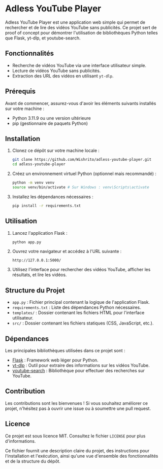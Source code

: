 # Adless YouTube Player

Adless YouTube Player est une application web simple qui permet de rechercher et de lire des vidéos YouTube sans publicités. Ce projet sert de proof of concept pour démontrer l'utilisation de bibliothèques Python telles que Flask, yt-dlp, et youtube-search.

## Fonctionnalités

- Recherche de vidéos YouTube via une interface utilisateur simple.
- Lecture de vidéos YouTube sans publicités.
- Extraction des URL des vidéos en utilisant `yt-dlp`.

## Prérequis

Avant de commencer, assurez-vous d'avoir les éléments suivants installés sur votre machine :

- Python 3.11.9 ou une version ultérieure
- pip (gestionnaire de paquets Python)

## Installation

1. Clonez ce dépôt sur votre machine locale :

   ```bash
   git clone https://github.com/Wishrito/adless-youtube-player.git
   cd adless-youtube-player
   ```

2. Créez un environnement virtuel Python (optionnel mais recommandé) :

   ```bash
   python -m venv venv
   source venv/bin/activate # Sur Windows : venv\Scripts\activate
   ```

3. Installez les dépendances nécessaires :

   ```bash
   pip install -r requirements.txt
   ```

## Utilisation

1. Lancez l'application Flask :

   ```bash
   python app.py
   ```

2. Ouvrez votre navigateur et accédez à l'URL suivante :

   ```
   http://127.0.0.1:5000/
   ```

3. Utilisez l'interface pour rechercher des vidéos YouTube, afficher les résultats, et lire les vidéos.

## Structure du Projet

- `app.py` : Fichier principal contenant la logique de l'application Flask.
- `requirements.txt` : Liste des dépendances Python nécessaires.
- `templates/` : Dossier contenant les fichiers HTML pour l'interface utilisateur.
- `src/` : Dossier contenant les fichiers statiques (CSS, JavaScript, etc.).

## Dépendances

Les principales bibliothèques utilisées dans ce projet sont :

- [Flask](https://flask.palletsprojects.com/) : Framework web léger pour Python.
- [yt-dlp](https://github.com/yt-dlp/yt-dlp) : Outil pour extraire des informations sur les vidéos YouTube.
- [youtube-search](https://pypi.org/project/youtube-search/) : Bibliothèque pour effectuer des recherches sur YouTube.

## Contribution

Les contributions sont les bienvenues ! Si vous souhaitez améliorer ce projet, n'hésitez pas à ouvrir une issue ou à soumettre une pull request.

## Licence

Ce projet est sous licence MIT. Consultez le fichier `LICENSE` pour plus d'informations.

Ce fichier fournit une description claire du projet, des instructions pour l'installation et l'exécution, ainsi qu'une vue d'ensemble des fonctionnalités et de la structure du dépôt.
